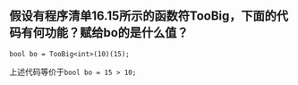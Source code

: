 ## 假设有程序清单16.15所示的函数符TooBig，下面的代码有何功能？赋给bo的是什么值？
`bool bo = TooBig<int>(10)(15);`

上述代码等价于`bool bo = 15 > 10;`